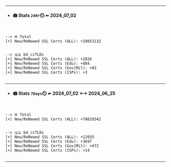 

---
- #### 🖨️ **Stats** `24Hr`⏲️ ➼ 2024_07_02
```console


--> 🌐 Total
[+] New/ReNewed SSL Certs (ALL): +19853132


--> 🇧🇩 bd_ccTLDs
[+] New/ReNewed SSL Certs (ALL): +2826
[+] New/ReNewed SSL Certs (Edu): +884
[+] New/ReNewed SSL Certs (Gov|Mil): +82
[+] New/ReNewed SSL Certs (ISPs): +3


```

---
- #### 🖨️ **Stats** `7Days`⏲️ ➼ 2024_07_02 <--> 2024_06_25
```console


--> 🌐 Total
[+] New/ReNewed SSL Certs (ALL): +78629342


--> 🇧🇩 bd_ccTLDs
[+] New/ReNewed SSL Certs (ALL): +12035
[+] New/ReNewed SSL Certs (Edu): +3697
[+] New/ReNewed SSL Certs (Gov|Mil): +472
[+] New/ReNewed SSL Certs (ISPs): +14


```

---


